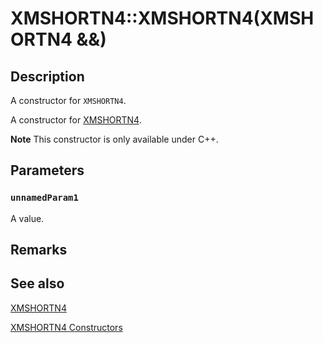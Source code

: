 # XMSHORTN4::XMSHORTN4(XMSHORTN4 &&)

## Description

A constructor for `XMSHORTN4`.

A constructor for [XMSHORTN4](https://learn.microsoft.com/windows/desktop/api/directxpackedvector/ns-directxpackedvector-xmshortn4).

**Note** This constructor is only available under C++.

## Parameters

### `unnamedParam1`

A value.

## Remarks

## See also

[XMSHORTN4](https://learn.microsoft.com/windows/desktop/api/directxpackedvector/ns-directxpackedvector-xmshortn4)

[XMSHORTN4 Constructors](https://learn.microsoft.com/windows/desktop/dxmath/xmshortn4-ctor)